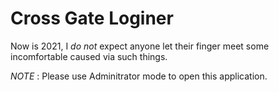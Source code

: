 # Cross Gate Loginer

Now is 2021, I *do not* expect anyone let their finger meet some incomfortable caused via such things.

*NOTE* : Please use Adminitrator mode to open this application.
